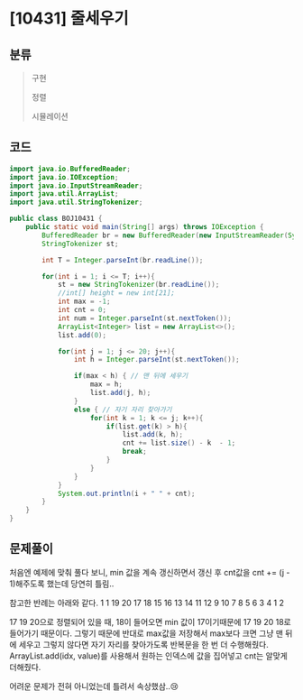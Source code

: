 # [10431] 줄세우기

## 분류
> 구현
>
> 정렬
>
> 시뮬레이션

## 코드
```java
import java.io.BufferedReader;
import java.io.IOException;
import java.io.InputStreamReader;
import java.util.ArrayList;
import java.util.StringTokenizer;

public class BOJ10431 {
    public static void main(String[] args) throws IOException {
        BufferedReader br = new BufferedReader(new InputStreamReader(System.in));
        StringTokenizer st;

        int T = Integer.parseInt(br.readLine());

        for(int i = 1; i <= T; i++){
            st = new StringTokenizer(br.readLine());
            //int[] height = new int[21];
            int max = -1;
            int cnt = 0;
            int num = Integer.parseInt(st.nextToken());
            ArrayList<Integer> list = new ArrayList<>();
            list.add(0);

            for(int j = 1; j <= 20; j++){
                int h = Integer.parseInt(st.nextToken());

                if(max < h) { // 맨 뒤에 세우기
                    max = h;
                    list.add(j, h);
                }
                else { // 자기 자리 찾아가기
                    for(int k = 1; k <= j; k++){
                        if(list.get(k) > h){
                            list.add(k, h);
                            cnt += list.size() - k  - 1;
                            break;
                        }
                    }
                }
            }
            System.out.println(i + " " + cnt);
        }
    }
}

```

## 문제풀이

처음엔 예제에 맞춰 풀다 보니, min 값을 계속 갱신하면서 갱신 후 cnt값을 cnt += (j - 1)해주도록 했는데 당연히 틀림.. 

참고한 반례는 아래와 같다.
1
1 19 20 17 18 15 16 13 14 11 12 9 10 7 8 5 6 3 4 1 2

17 19 20으로 정렬되어 있을 때, 18이 들어오면 min 값이 17이기때문에 17 19 20 18로 들어가기 때문이다. 그렇기 때문에 반대로 max값을 저장해서 max보다 크면 그냥 맨 뒤에 세우고 그렇지 않다면 자기 자리를 찾아가도록 반복문을 한 번 더 수행해줬다. ArrayList.add(idx, value)를 사용해서 원하는 인덱스에 값을 집어넣고 cnt는 알맞게 더해줬다. 

어려운 문제가 전혀 아니었는데 틀려서 속상했삼..😢
